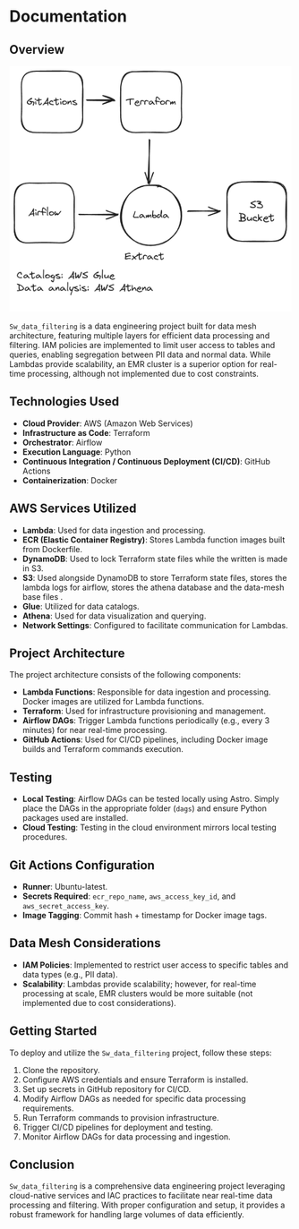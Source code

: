 # Documentation

## Overview

![Project Architecture](img/project_architecture.png)

`Sw_data_filtering` is a data engineering project built for data mesh architecture, featuring multiple layers for efficient data processing and filtering. IAM policies are implemented to limit user access to tables and queries, enabling segregation between PII data and normal data. While Lambdas provide scalability, an EMR cluster is a superior option for real-time processing, although not implemented due to cost constraints.

## Technologies Used

- **Cloud Provider**: AWS (Amazon Web Services)
- **Infrastructure as Code**: Terraform
- **Orchestrator**: Airflow
- **Execution Language**: Python
- **Continuous Integration / Continuous Deployment (CI/CD)**: GitHub Actions
- **Containerization**: Docker

## AWS Services Utilized

- **Lambda**: Used for data ingestion and processing.
- **ECR (Elastic Container Registry)**: Stores Lambda function images built from Dockerfile.
- **DynamoDB**: Used to lock Terraform state files while the written is made in S3.
- **S3**: Used alongside DynamoDB to store Terraform state files, stores the lambda logs for airflow, stores the athena database and the data-mesh base files .
- **Glue**: Utilized for data catalogs.
- **Athena**: Used for data visualization and querying.
- **Network Settings**: Configured to facilitate communication for Lambdas.

## Project Architecture

The project architecture consists of the following components:

- **Lambda Functions**: Responsible for data ingestion and processing. Docker images are utilized for Lambda functions.
- **Terraform**: Used for infrastructure provisioning and management.
- **Airflow DAGs**: Trigger Lambda functions periodically (e.g., every 3 minutes) for near real-time processing.
- **GitHub Actions**: Used for CI/CD pipelines, including Docker image builds and Terraform commands execution.

## Testing

- **Local Testing**: Airflow DAGs can be tested locally using Astro. Simply place the DAGs in the appropriate folder (`dags`) and ensure Python packages used are installed.
- **Cloud Testing**: Testing in the cloud environment mirrors local testing procedures.

## Git Actions Configuration

- **Runner**: Ubuntu-latest.
- **Secrets Required**: `ecr_repo_name`, `aws_access_key_id`, and `aws_secret_access_key`.
- **Image Tagging**: Commit hash + timestamp for Docker image tags.

## Data Mesh Considerations

- **IAM Policies**: Implemented to restrict user access to specific tables and data types (e.g., PII data).
- **Scalability**: Lambdas provide scalability; however, for real-time processing at scale, EMR clusters would be more suitable (not implemented due to cost considerations).

## Getting Started

To deploy and utilize the `Sw_data_filtering` project, follow these steps:

1. Clone the repository.
2. Configure AWS credentials and ensure Terraform is installed.
3. Set up secrets in GitHub repository for CI/CD.
4. Modify Airflow DAGs as needed for specific data processing requirements.
5. Run Terraform commands to provision infrastructure.
6. Trigger CI/CD pipelines for deployment and testing.
7. Monitor Airflow DAGs for data processing and ingestion.

## Conclusion

`Sw_data_filtering` is a comprehensive data engineering project leveraging cloud-native services and IAC practices to facilitate near real-time data processing and filtering. With proper configuration and setup, it provides a robust framework for handling large volumes of data efficiently.

